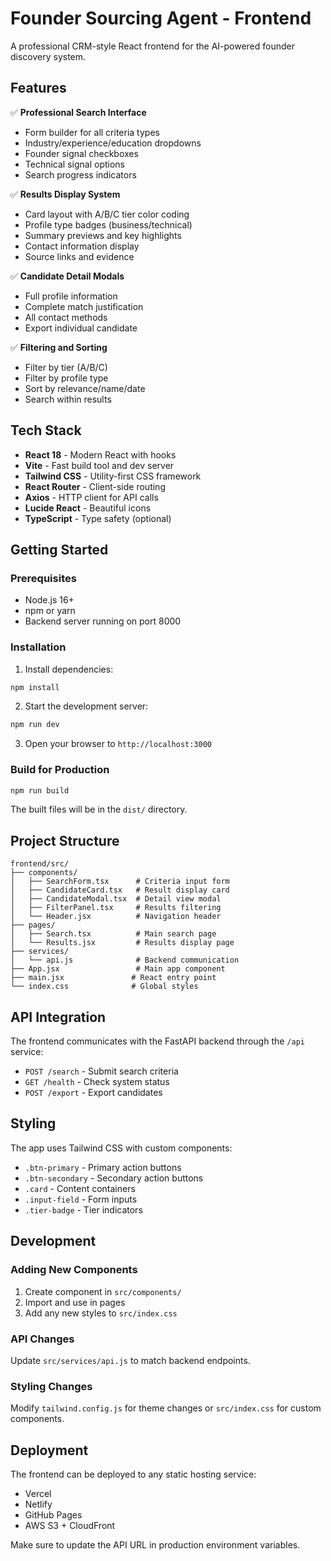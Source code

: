 # Founder Sourcing Agent - Frontend

A professional CRM-style React frontend for the AI-powered founder discovery system.

## Features

✅ **Professional Search Interface**
- Form builder for all criteria types
- Industry/experience/education dropdowns
- Founder signal checkboxes
- Technical signal options
- Search progress indicators

✅ **Results Display System**
- Card layout with A/B/C tier color coding
- Profile type badges (business/technical)
- Summary previews and key highlights
- Contact information display
- Source links and evidence

✅ **Candidate Detail Modals**
- Full profile information
- Complete match justification
- All contact methods
- Export individual candidate

✅ **Filtering and Sorting**
- Filter by tier (A/B/C)
- Filter by profile type
- Sort by relevance/name/date
- Search within results

## Tech Stack

- **React 18** - Modern React with hooks
- **Vite** - Fast build tool and dev server
- **Tailwind CSS** - Utility-first CSS framework
- **React Router** - Client-side routing
- **Axios** - HTTP client for API calls
- **Lucide React** - Beautiful icons
- **TypeScript** - Type safety (optional)

## Getting Started

### Prerequisites

- Node.js 16+ 
- npm or yarn
- Backend server running on port 8000

### Installation

1. Install dependencies:
```bash
npm install
```

2. Start the development server:
```bash
npm run dev
```

3. Open your browser to `http://localhost:3000`

### Build for Production

```bash
npm run build
```

The built files will be in the `dist/` directory.

## Project Structure

```
frontend/src/
├── components/
│   ├── SearchForm.tsx      # Criteria input form
│   ├── CandidateCard.tsx   # Result display card
│   ├── CandidateModal.tsx  # Detail view modal
│   ├── FilterPanel.tsx     # Results filtering
│   └── Header.jsx          # Navigation header
├── pages/
│   ├── Search.tsx          # Main search page
│   └── Results.jsx         # Results display page
├── services/
│   └── api.js              # Backend communication
├── App.jsx                 # Main app component
├── main.jsx               # React entry point
└── index.css              # Global styles
```

## API Integration

The frontend communicates with the FastAPI backend through the `/api` service:

- `POST /search` - Submit search criteria
- `GET /health` - Check system status
- `POST /export` - Export candidates

## Styling

The app uses Tailwind CSS with custom components:

- `.btn-primary` - Primary action buttons
- `.btn-secondary` - Secondary action buttons
- `.card` - Content containers
- `.input-field` - Form inputs
- `.tier-badge` - Tier indicators

## Development

### Adding New Components

1. Create component in `src/components/`
2. Import and use in pages
3. Add any new styles to `src/index.css`

### API Changes

Update `src/services/api.js` to match backend endpoints.

### Styling Changes

Modify `tailwind.config.js` for theme changes or `src/index.css` for custom components.

## Deployment

The frontend can be deployed to any static hosting service:

- Vercel
- Netlify
- GitHub Pages
- AWS S3 + CloudFront

Make sure to update the API URL in production environment variables.
